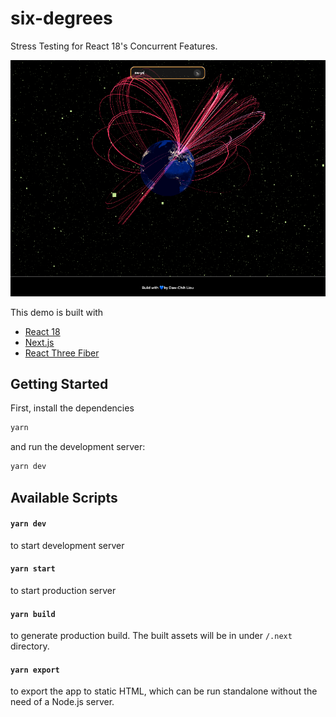 # six-degrees

Stress Testing for React 18's Concurrent Features.

![Screenshot](./screenshot.png)

This demo is built with

- [React 18](https://reactjs.org/blog/2022/03/29/react-v18.html)
- [Next.js](https://nextjs.org)
- [React Three Fiber](https://docs.pmnd.rs/react-three-fiber/getting-started/introduction)

## Getting Started

First, install the dependencies

```bash
yarn
```

and run the development server:

```bash
yarn dev
```

## Available Scripts

#### `yarn dev`

to start development server

#### `yarn start`

to start production server

#### `yarn build`

to generate production build. The built assets will be in under `/.next` directory.

#### `yarn export`

to export the app to static HTML, which can be run standalone without the need of a Node.js server.
